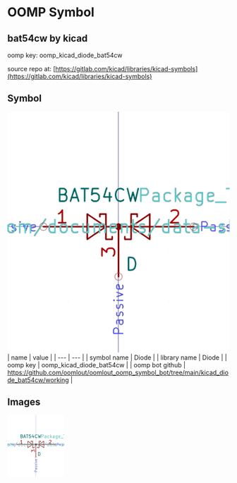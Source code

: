 # OOMP Symbol  
## bat54cw  by kicad  
  
oomp key: oomp_kicad_diode_bat54cw  
  
source repo at: [https://gitlab.com/kicad/libraries/kicad-symbols](https://gitlab.com/kicad/libraries/kicad-symbols)  
## Symbol  
  
[![working.png](working_600.png)](working.png)  
| name | value | 
| --- | --- | 
| symbol name | Diode | 
| library name | Diode | 
| oomp key | oomp_kicad_diode_bat54cw | 
| oomp bot github | https://github.com/oomlout/oomlout_oomp_symbol_bot/tree/main/kicad_diode_bat54cw/working | 
## Images  
  
[![working.png](working_140.png)](working.png)  
